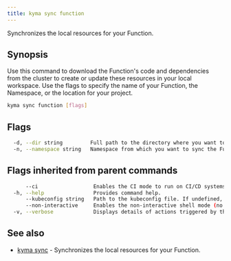 ```yaml
---
title: kyma sync function
---
```


Synchronizes the local resources for your Function.

## Synopsis

Use this command to download the Function's code and dependencies from the cluster to create or update these resources in your local workspace.
Use the flags to specify the name of your Function, the Namespace, or the location for your project.

```bash
kyma sync function [flags]
```

## Flags

```bash
  -d, --dir string         Full path to the directory where you want to save the project.
  -n, --namespace string   Namespace from which you want to sync the Function.
```

## Flags inherited from parent commands

```bash
      --ci                  Enables the CI mode to run on CI/CD systems. It avoids any user interaction (such as no dialog prompts) and ensures that logs are formatted properly in log files (such as no spinners for CLI steps).
  -h, --help                Provides command help.
      --kubeconfig string   Path to the kubeconfig file. If undefined, Kyma CLI uses the KUBECONFIG environment variable, or falls back "/$HOME/.kube/config".
      --non-interactive     Enables the non-interactive shell mode (no colorized output, no spinner)
  -v, --verbose             Displays details of actions triggered by the command.
```

## See also

* [kyma sync](#kyma-sync-kyma-sync)	 - Synchronizes the local resources for your Function.

